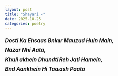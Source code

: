 ```yaml
---
layout: post
title: "Shayari ✍️"
date: 2025-10-25
categories: poetry
---
```


<p style="text-align:left; font-style:italic; font-size: 1.2em; line-height: 1.8;">
<strong>Dosti Ka Ehsaas Bnkar Mauzud Huin Main,</strong><br />
<strong>Nazar Nhi Aata,</strong><br />
<strong>Khuli akhein Dhundti Reh Jati Hamein,</strong><br />
<strong>Bnd Aankhein Hi Taalash Paata</strong>
</p>
